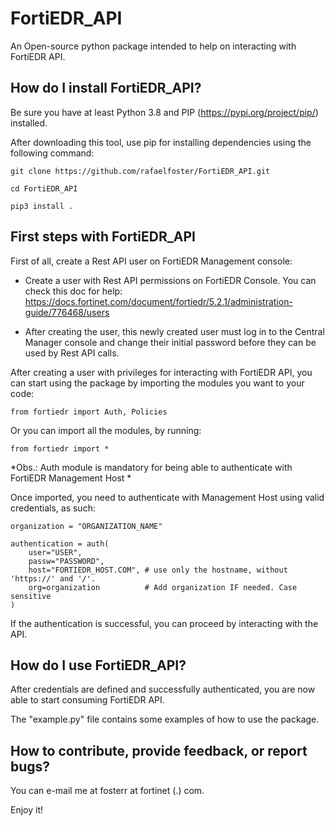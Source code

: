 # FortiEDR_API
An Open-source python package intended to help on interacting with FortiEDR API.

## How do I install FortiEDR_API?

Be sure you have at least Python 3.8 and PIP (https://pypi.org/project/pip/) installed.

After downloading this tool, use pip for installing dependencies using the following command:

```
git clone https://github.com/rafaelfoster/FortiEDR_API.git

cd FortiEDR_API

pip3 install .
```

## First steps with FortiEDR_API

First of all, create a Rest API user on FortiEDR Management console:
 * Create a user with Rest API permissions on FortiEDR Console. You can check this doc for help: https://docs.fortinet.com/document/fortiedr/5.2.1/administration-guide/776468/users

 * After creating the user, this newly created user must log in to the Central Manager console and change their initial password before they can be used by Rest API calls.

After creating a user with privileges for interacting with FortiEDR API, you can start using the package by importing the modules you want to your code:

`from fortiedr import Auth, Policies`

Or you can import all the modules, by running:

`from fortiedr import *`

*Obs.: Auth module is mandatory for being able to authenticate with FortiEDR Management Host *

Once imported, you need to authenticate with Management Host using valid credentials, as such:

```
organization = "ORGANIZATION_NAME"

authentication = auth(
    user="USER",
    passw="PASSWORD",
    host="FORTIEDR_HOST.COM", # use only the hostname, without 'https://' and '/'.
    org=organization          # Add organization IF needed. Case sensitive
)
```

If the authentication is successful, you can proceed by interacting with the API.

## How do I use FortiEDR_API?

After credentials are defined and successfully authenticated, you are now able to start consuming FortiEDR API.

The "example.py" file contains some examples of how to use the package.


## How to contribute, provide feedback, or report bugs?

You can e-mail me at fosterr at fortinet (.) com.

Enjoy it!
